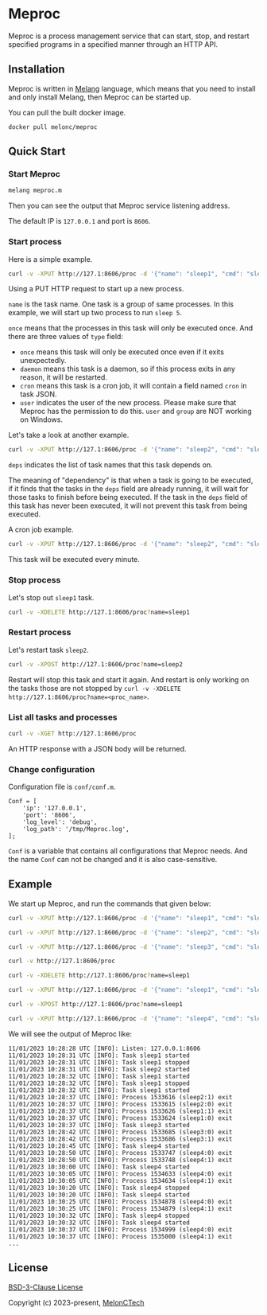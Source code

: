 # Meproc



Meproc is a process management service that can start, stop, and restart specified programs in a specified manner through an HTTP API.



## Installation

Meproc is written in [Melang](https://github.com/Water-Melon/Melang) language, which means that you need to install and only install Melang, then Meproc can be started up.

You can pull the built docker image.

```
docker pull melonc/meproc
```



## Quick Start



### Start Meproc

```bash
melang meproc.m
```

Then you can see the output that Meproc service listening address.

The default IP is `127.0.0.1` and port is `8606`.



### Start process

Here is a simple example.

```bash
curl -v -XPUT http://127.1:8606/proc -d '{"name": "sleep1", "cmd": "sleep 5", "type": "once", "replica": 2, "user": "guest"}'
```

Using a PUT HTTP request to start up a new process.

`name` is the task name. One task is a group of same processes. In this example, we will start up two process to run `sleep 5`.

`once` means that the processes in this task will only be executed once. And there are three values of `type` field:

- `once` means this task will only be executed once even if it exits unexpectedly.
- `daemon` means this task is a daemon, so if this process exits in any reason, it will be restarted.
- `cron` means this task is a cron job, it will contain a field named `cron` in task JSON.
- `user` indicates the user of the new process. Please make sure that Meproc has the permission to do this. `user` and `group` are NOT working on Windows.



Let's take a look at another example.

```bash
curl -v -XPUT http://127.1:8606/proc -d '{"name": "sleep2", "cmd": "sleep 5", "type": "once", "replica": 2, "deps": ["sleep1"]}'
```

`deps` indicates the list of task names that this task depends on.

The meaning of "dependency" is that when a task is going to be executed, if it finds that the tasks in the `deps` field are already running, it will wait for those tasks to finish before being executed. If the task in the `deps` field of this task has never been executed, it will not prevent this task from being executed.



A cron job example.

```bash
curl -v -XPUT http://127.1:8606/proc -d '{"name": "sleep2", "cmd": "sleep 5", "type": "cron", "cron": "* * * * *", "replica": 2}'
```

This task will be executed every minute.



### Stop process

Let's stop out `sleep1` task.

```bash
curl -v -XDELETE http://127.1:8606/proc?name=sleep1
```



### Restart process

Let's restart task `sleep2`.

```bash
curl -v -XPOST http://127.1:8606/proc?name=sleep2
```

 Restart will stop this task and start it again. And restart is only working on the tasks those are not stopped by `curl -v -XDELETE http://127.1:8606/proc?name=<proc_name>`.



### List all tasks and processes

```bash
curl -v -XGET http://127.1:8606/proc
```

An HTTP response with a JSON body will be returned.



### Change configuration

Configuration file is `conf/conf.m`.

```
Conf = [
    'ip': '127.0.0.1',
    'port': '8606',
    'log_level': 'debug',
    'log_path': '/tmp/Meproc.log',
];
```

`Conf` is a variable that contains all configurations that Meproc needs. And the name `Conf` can not be changed and it is also case-sensitive.



## Example

We start up Meproc, and run the commands that given below:

```bash
curl -v -XPUT http://127.1:8606/proc -d '{"name": "sleep1", "cmd": "sleep 5", "type": "once", "replica": 2}'

curl -v -XPUT http://127.1:8606/proc -d '{"name": "sleep2", "cmd": "sleep 5", "type": "once", "replica": 2, "deps": ["sleep1"]}'

curl -v -XPUT http://127.1:8606/proc -d '{"name": "sleep3", "cmd": "sleep 5", "type": "once", "replica": 2, "deps": ["sleep1", "sleep2"]}'

curl -v http://127.1:8606/proc

curl -v -XDELETE http://127.1:8606/proc?name=sleep1

curl -v -XPUT http://127.1:8606/proc -d '{"name": "sleep1", "cmd": "sleep 5", "type": "once", "replica": 2}'

curl -v -XPOST http://127.1:8606/proc?name=sleep1

curl -v -XPUT http://127.1:8606/proc -d '{"name": "sleep4", "cmd": "sleep 5", "type": "cron", "cron": "* * * * *", "replica": 2}'
```

We will see the output of Meproc like:

```
11/01/2023 10:28:28 UTC [INFO]: Listen: 127.0.0.1:8606
11/01/2023 10:28:31 UTC [INFO]: Task sleep1 started
11/01/2023 10:28:31 UTC [INFO]: Task sleep1 stopped
11/01/2023 10:28:31 UTC [INFO]: Task sleep2 started
11/01/2023 10:28:32 UTC [INFO]: Task sleep1 started
11/01/2023 10:28:32 UTC [INFO]: Task sleep1 stopped
11/01/2023 10:28:32 UTC [INFO]: Task sleep1 started
11/01/2023 10:28:37 UTC [INFO]: Process 1533616 (sleep2:1) exit
11/01/2023 10:28:37 UTC [INFO]: Process 1533615 (sleep2:0) exit
11/01/2023 10:28:37 UTC [INFO]: Process 1533626 (sleep1:1) exit
11/01/2023 10:28:37 UTC [INFO]: Process 1533624 (sleep1:0) exit
11/01/2023 10:28:37 UTC [INFO]: Task sleep3 started
11/01/2023 10:28:42 UTC [INFO]: Process 1533685 (sleep3:0) exit
11/01/2023 10:28:42 UTC [INFO]: Process 1533686 (sleep3:1) exit
11/01/2023 10:28:45 UTC [INFO]: Task sleep4 started
11/01/2023 10:28:50 UTC [INFO]: Process 1533747 (sleep4:0) exit
11/01/2023 10:28:50 UTC [INFO]: Process 1533748 (sleep4:1) exit
11/01/2023 10:30:00 UTC [INFO]: Task sleep4 started
11/01/2023 10:30:05 UTC [INFO]: Process 1534633 (sleep4:0) exit
11/01/2023 10:30:05 UTC [INFO]: Process 1534634 (sleep4:1) exit
11/01/2023 10:30:20 UTC [INFO]: Task sleep4 stopped
11/01/2023 10:30:20 UTC [INFO]: Task sleep4 started
11/01/2023 10:30:25 UTC [INFO]: Process 1534878 (sleep4:0) exit
11/01/2023 10:30:25 UTC [INFO]: Process 1534879 (sleep4:1) exit
11/01/2023 10:30:32 UTC [INFO]: Task sleep4 stopped
11/01/2023 10:30:32 UTC [INFO]: Task sleep4 started
11/01/2023 10:30:37 UTC [INFO]: Process 1534999 (sleep4:0) exit
11/01/2023 10:30:37 UTC [INFO]: Process 1535000 (sleep4:1) exit
...
```



## License

[BSD-3-Clause License](https://github.com/Water-Melon/Melang/blob/master/LICENSE)

Copyright (c) 2023-present, [MelonCTech](https://github.com/MelonCTech)
